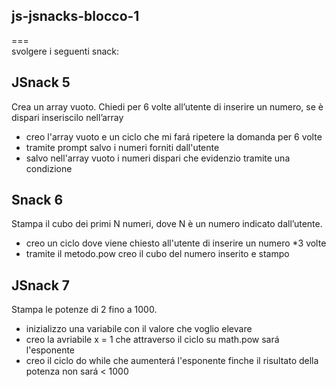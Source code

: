 ## js-jsnacks-blocco-1
===      
svolgere i seguenti snack:

## **JSnack 5**  
 Crea un array vuoto.
 Chiedi per 6 volte all’utente di inserire un numero,
 se è dispari inseriscilo nell’array
  - creo l'array vuoto e un ciclo che mi fará ripetere la domanda per 6 volte 
  - tramite prompt salvo i numeri forniti dall'utente 
  -  salvo nell'array vuoto i numeri dispari che evidenzio tramite una condizione


 ## **Snack 6**  
 Stampa il cubo dei primi N numeri, dove N è un numero indicato dall’utente.
   - creo un ciclo dove viene chiesto all'utente di inserire un numero *3 volte 
   - tramite il metodo.pow creo il cubo del numero inserito e stampo


## **JSnack 7**  
 Stampa le potenze di 2 fino a 1000.
  - inizializzo una variabile con il valore che voglio elevare 
  - creo la avriabile x = 1 che attraverso il ciclo su  math.pow sará l'esponente 
  - creo il ciclo do while che aumenterá l'esponente finche il risultato della potenza non sará < 1000
